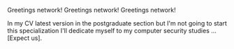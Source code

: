 Greetings network!
Greetings network!
Greetings network!

In my CV  latest version in the postgraduate section
but 
I'm not going to start this specialization I'll dedicate myself to my computer security studies ...
[Expect us].


 
